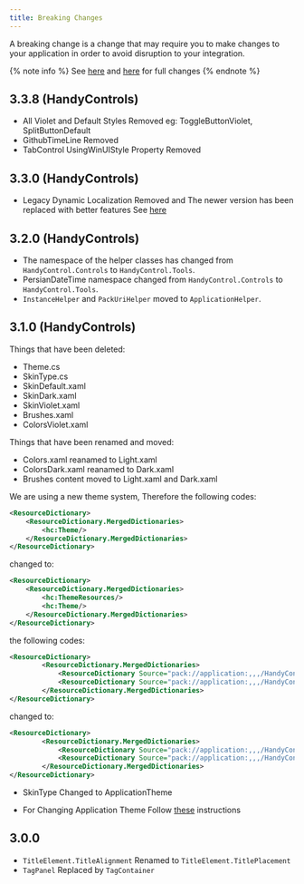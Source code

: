 ```yaml
---
title: Breaking Changes
---
```


A breaking change is a change that may require you to make changes to your application in order to avoid disruption to your integration.

{% note info %}
See [here](https://github.com/ghost1372/HandyControls/releases) and [here](https://github.com/HandyOrg/HandyControl/releases) for full changes
{% endnote %}

## 3.3.8 (HandyControls)
- All Violet and Default Styles Removed eg: ToggleButtonViolet, SplitButtonDefault
- GithubTimeLine Removed
- TabControl UsingWinUIStyle Property Removed

## 3.3.0 (HandyControls)
- Legacy Dynamic Localization Removed and The newer version has been replaced with better features See [here](https://hosseini.ninja/handycontrol/persianToolkit/dynamicLanguage/)

## 3.2.0 (HandyControls)
- The namespace of the helper classes has changed from `HandyControl.Controls` to `HandyControl.Tools`.
- PersianDateTime namespace changed from `HandyControl.Controls` to `HandyControl.Tools`.
- `InstanceHelper` and `PackUriHelper` moved to `ApplicationHelper`.

## 3.1.0 (HandyControls)
Things that have been deleted:
- Theme.cs
- SkinType.cs
- SkinDefault.xaml
- SkinDark.xaml
- SkinViolet.xaml
- Brushes.xaml
- ColorsViolet.xaml

Things that have been renamed and moved:
- Colors.xaml reanamed to Light.xaml
- ColorsDark.xaml reanamed to Dark.xaml
- Brushes content moved to Light.xaml and Dark.xaml 

We are using a new theme system, Therefore the following codes:
```xml
<ResourceDictionary>
    <ResourceDictionary.MergedDictionaries>
        <hc:Theme/>
    </ResourceDictionary.MergedDictionaries>
</ResourceDictionary>
```
changed to:
```xml
<ResourceDictionary>
    <ResourceDictionary.MergedDictionaries>
        <hc:ThemeResources/>
        <hc:Theme/>
    </ResourceDictionary.MergedDictionaries>
</ResourceDictionary>
```
the following codes:
```xml
<ResourceDictionary>
        <ResourceDictionary.MergedDictionaries>
            <ResourceDictionary Source="pack://application:,,,/HandyControl;component/Themes/SkinDefault.xaml"/>
            <ResourceDictionary Source="pack://application:,,,/HandyControl;component/Themes/Theme.xaml"/>
        </ResourceDictionary.MergedDictionaries>
</ResourceDictionary>
```
changed to:
```xml
<ResourceDictionary>
        <ResourceDictionary.MergedDictionaries>
            <ResourceDictionary Source="pack://application:,,,/HandyControl;component/Themes/Basic/Colors/Light.xaml"/>
            <ResourceDictionary Source="pack://application:,,,/HandyControl;component/Themes/Theme.xaml"/>
        </ResourceDictionary.MergedDictionaries>
</ResourceDictionary>
```

- SkinType Changed to ApplicationTheme

- For Changing Application Theme Follow [these](https://ghost1372.github.io/handycontrol/theme/) instructions


## 3.0.0 

- `TitleElement.TitleAlignment` Renamed to `TitleElement.TitlePlacement`
- `TagPanel` Replaced by `TagContainer`